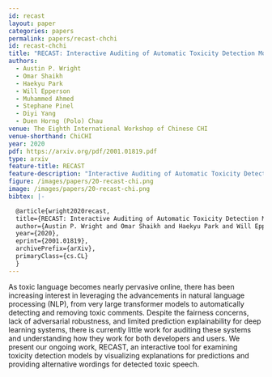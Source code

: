```yaml
---
id: recast
layout: paper
categories: papers
permalink: papers/recast-chchi
id: recast-chchi
title: "RECAST: Interactive Auditing of Automatic Toxicity Detection Models"
authors:
  - Austin P. Wright
  - Omar Shaikh
  - Haekyu Park
  - Will Epperson
  - Muhammed Ahmed
  - Stephane Pinel
  - Diyi Yang
  - Duen Horng (Polo) Chau
venue: The Eighth International Workshop of Chinese CHI
venue-shorthand: ChiCHI
year: 2020
pdf: https://arxiv.org/pdf/2001.01819.pdf
type: arxiv
feature-title: RECAST
feature-description: "Interactive Auditing of Automatic Toxicity Detection Models"
figure: /images/papers/20-recast-chi.png
image: /images/papers/20-recast-chi.png
bibtex: |-

  @article{wright2020recast,
  title={RECAST: Interactive Auditing of Automatic Toxicity Detection Models},
  author={Austin P. Wright and Omar Shaikh and Haekyu Park and Will Epperson and Muhammed Ahmed and Stephane Pinel and Diyi Yang and Duen Horng (Polo) Chau},
  year={2020},
  eprint={2001.01819},
  archivePrefix={arXiv},
  primaryClass={cs.CL}
  }
---
```


As toxic language becomes nearly pervasive online, there has been increasing interest in leveraging the advancements in natural language processing (NLP), from very large transformer models to automatically detecting and removing toxic comments. Despite the fairness concerns, lack of adversarial robustness, and limited prediction explainability for deep learning systems, there is currently little work for auditing these systems and understanding how they work for both developers and users. We present our ongoing work, RECAST, an interactive tool for examining toxicity detection models by visualizing explanations for predictions and providing alternative wordings for detected toxic speech.
